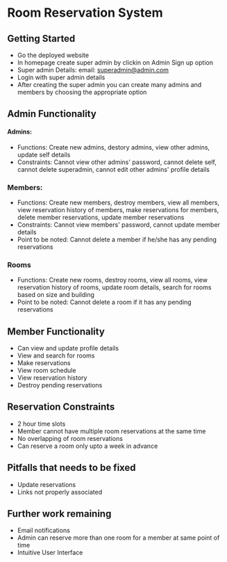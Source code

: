 # Room Reservation System
## Getting Started
* Go the deployed website
* In homepage create super admin by clickin on Admin Sign up option
* Super admin Details: email: superadmin@admin.com 
* Login with super admin details
* After creating the super admin you can create many admins and members by choosing the appropriate option

## Admin Functionality
#### Admins: 
* Functions: Create new admins, destory admins, view other admins, update self details
* Constraints: Cannot view other admins' password, cannot delete self, cannot delete superadmin, cannot edit other admins' profile details

### Members:
* Functions: Create new members, destroy members, view all members, view reservation history of members, make reservations for members, delete member reservations, update member reservations
* Constraints: Cannot view members' password, cannot update member details
* Point to be noted: Cannot delete a member if he/she has any pending reservations

### Rooms
* Functions: Create new rooms, destroy rooms, view all rooms, view reservation history of rooms, update room details, search for rooms based on size and building
* Point to be noted: Cannot delete a room if it has any pending reservations

## Member Functionality
* Can view and update profile details
* View and search for rooms
* Make reservations
* View room schedule
* View reservation history
* Destroy pending reservations

## Reservation Constraints
* 2 hour time slots
* Member cannot have multiple room reservations at the same time
* No overlapping of room reservations
* Can reserve a room only upto a week in advance

## Pitfalls that needs to be fixed
* Update reservations
* Links not properly associated

## Further work remaining
* Email notifications
* Admin can reserve more than one room for a member at same point of time
* Intuitive User Interface


